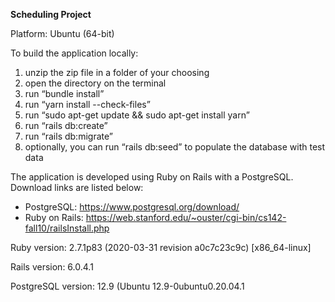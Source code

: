 **Scheduling Project**

Platform: Ubuntu (64-bit)

To build the application locally:
1.	unzip the zip file in a folder of your choosing
2.	open the directory on the terminal
3.	run “bundle install”
4.	run “yarn install --check-files”
5.	run “sudo apt-get update && sudo apt-get install yarn”
6.	run “rails db:create”
7.	run “rails db:migrate”
8.	optionally, you can run “rails db:seed” to populate the database with test data

The application is developed using Ruby on Rails with a PostgreSQL. Download links are listed below:
- PostgreSQL: https://www.postgresql.org/download/ 
- Ruby on Rails: https://web.stanford.edu/~ouster/cgi-bin/cs142-fall10/railsInstall.php

Ruby version: 2.7.1p83 (2020-03-31 revision a0c7c23c9c) [x86_64-linux]

Rails version: 6.0.4.1

PostgreSQL version: 12.9 (Ubuntu 12.9-0ubuntu0.20.04.1
